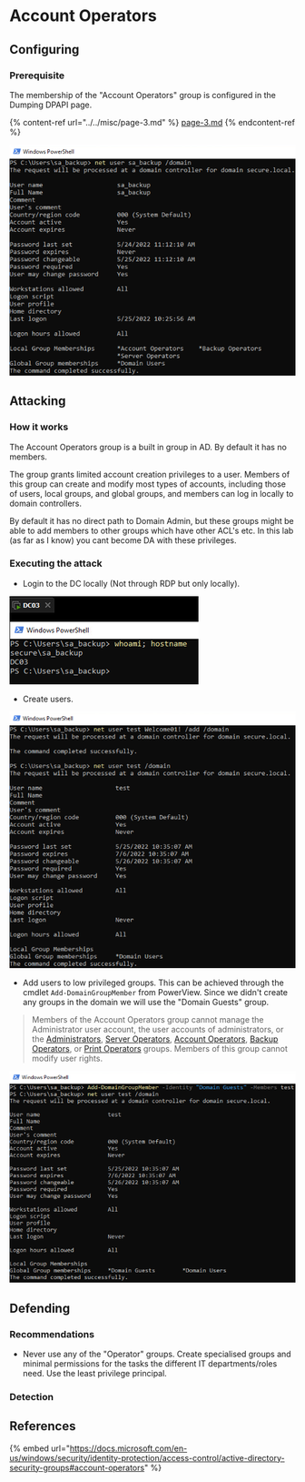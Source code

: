 # Account Operators

## Configuring

### Prerequisite&#x20;

The membership of the "Account Operators" group is configured in the Dumping DPAPI page.

{% content-ref url="../../misc/page-3.md" %}
[page-3.md](../../misc/page-3.md)
{% endcontent-ref %}

![](<../../../.gitbook/assets/image (54) (1) (1) (1).png>)

## Attacking

### How it works

The Account Operators group is a built in group in AD. By default it has no members.

The group grants limited account creation privileges to a user. Members of this group can create and modify most types of accounts, including those of users, local groups, and global groups, and members can log in locally to domain controllers.

By default it has no direct path to Domain Admin, but these groups might be able to add members to other groups which have other ACL's etc. In this lab (as far as I know) you cant become DA with these privileges.

### Executing the attack

* Login to the DC locally (Not through RDP but only locally).

![](<../../../.gitbook/assets/image (28) (1) (1).png>)

* Create users.

![](<../../../.gitbook/assets/image (65) (1) (1) (1).png>)

* Add users to low privileged groups. This can be achieved through the cmdlet `Add-DomainGroupMember` from PowerView. Since we didn't create any groups in the domain we will use the "Domain Guests" group.

> Members of the Account Operators group cannot manage the Administrator user account, the user accounts of administrators, or the [Administrators](https://docs.microsoft.com/en-us/windows/security/identity-protection/access-control/active-directory-security-groups#bkmk-admins), [Server Operators](https://docs.microsoft.com/en-us/windows/security/identity-protection/access-control/active-directory-security-groups#bkmk-serveroperators), [Account Operators](https://docs.microsoft.com/en-us/windows/security/identity-protection/access-control/active-directory-security-groups#bkmk-accountoperators), [Backup Operators](https://docs.microsoft.com/en-us/windows/security/identity-protection/access-control/active-directory-security-groups#bkmk-backupoperators), or [Print Operators](https://docs.microsoft.com/en-us/windows/security/identity-protection/access-control/active-directory-security-groups#bkmk-printoperators) groups. Members of this group cannot modify user rights.



![](<../../../.gitbook/assets/image (62) (1) (1) (1) (1) (1).png>)

## Defending

### Recommendations

* Never use any of the "Operator" groups. Create specialised groups and minimal permissions for the tasks the different IT departments/roles need. Use the least privilege principal.

### Detection



## References

{% embed url="https://docs.microsoft.com/en-us/windows/security/identity-protection/access-control/active-directory-security-groups#account-operators" %}
